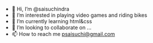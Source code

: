 - 👋 Hi, I’m @saisuchindra
- 👀 I’m interested in playing video games and riding bikes
- 🌱 I’m currently learning html&css
- 💞️ I’m looking to collaborate on ...
- 📫 How to reach me psaisuchi@gmail.com

<!---
saisuchindra/saisuchindra is a ✨ special ✨ repository because its `README.md` (this file) appears on your GitHub profile.
You can click the Preview link to take a look at your changes.
--->
